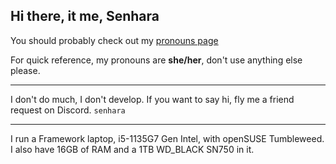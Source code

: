 ## Hi there, it me, Senhara


You should probably check out my [pronouns page](https://en.pronouns.page/@Senhara)

For quick reference, my pronouns are **she/her**, don't use anything else please.

---
I don't do much, I don't develop. If you want to say hi, fly me a friend request on Discord. `senhara`

---
I run a Framework laptop, i5-1135G7 Gen Intel, with openSUSE Tumbleweed. I also have 16GB of RAM and a 1TB WD_BLACK SN750 in it.
